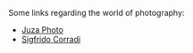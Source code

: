 <!-- 
.. link: 
.. description: 
.. tags: 
.. date: 2013/08/21 12:00:15
.. title: photos
.. slug: photos
-->

Some links regarding the world of photography:    

* [Juza Photo](http://www.juzaphoto.com/home.php?l=it)
* [Sigfrido Corradi](http://www.sigfridocorradi.net/)


